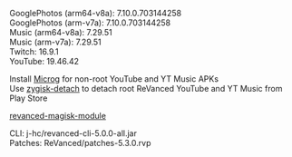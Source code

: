 GooglePhotos (arm64-v8a): 7.10.0.703144258  
GooglePhotos (arm-v7a): 7.10.0.703144258  
Music (arm64-v8a): 7.29.51  
Music (arm-v7a): 7.29.51  
Twitch: 16.9.1  
YouTube: 19.46.42  

Install [Microg](https://github.com/ReVanced/GmsCore/releases) for non-root YouTube and YT Music APKs  
Use [zygisk-detach](https://github.com/j-hc/zygisk-detach) to detach root ReVanced YouTube and YT Music from Play Store  

[revanced-magisk-module](https://github.com/j-hc/revanced-magisk-module)
  
CLI: j-hc/revanced-cli-5.0.0-all.jar  
Patches: ReVanced/patches-5.3.0.rvp    
